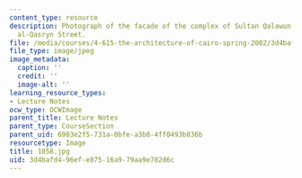 ```yaml
---
content_type: resource
description: Photograph of the facade of the complex of Sultan Qalawun on the Bayn
  al-Qasryn Street.
file: /media/courses/4-615-the-architecture-of-cairo-spring-2002/3d4bafd496efe87516a979aa9e702d6c_1058.jpg
file_type: image/jpeg
image_metadata:
  caption: ''
  credit: ''
  image-alt: ''
learning_resource_types:
- Lecture Notes
ocw_type: OCWImage
parent_title: Lecture Notes
parent_type: CourseSection
parent_uid: 6903e2f5-731a-0bfe-a3b8-4ff0493b836b
resourcetype: Image
title: 1058.jpg
uid: 3d4bafd4-96ef-e875-16a9-79aa9e702d6c
---
```

